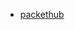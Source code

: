 * [packethub](https://www.packtpub.com/mapt/book/big_data_and_business_intelligence/9781785886249/5/ch05lvl1sec47/deploying-and-configuring-a-mesos-cluster-using-ansible)